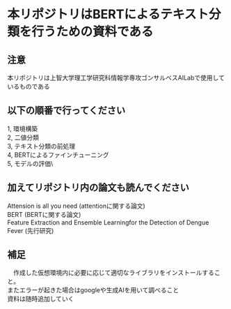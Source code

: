 # 本リポジトリはBERTによるテキスト分類を行うための資料である
## 注意
  本リポジトリは上智大学理工学研究科情報学専攻ゴンサルベスAILabで使用しているものである
## 以下の順番で行ってください
  1, 環境構築\
  2, 二値分類\
  3, テキスト分類の前処理\
  4, BERTによるファインチューニング\
  5, モデルの評価\
## 加えてリポジトリ内の論文も読んでください
  Attension is all you need (attentionに関する論文)\
  BERT (BERTに関する論文)\
  Feature Extraction and Ensemble Learningfor the Detection of Dengue Fever (先行研究) 
## 補足
　作成した仮想環境内に必要に応じて適切なライブラリをインストールすること。\
  またエラーが起きた場合はgoogleや生成AIを用いて調べること\
  資料は随時追加していく

